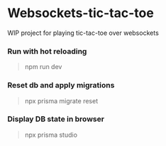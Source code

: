 # Websockets-tic-tac-toe

WIP project for playing tic-tac-toe over websockets

### Run with hot reloading

> npm run dev

### Reset db and apply migrations

> npx prisma migrate reset

### Display DB state in browser

> npx prisma studio
